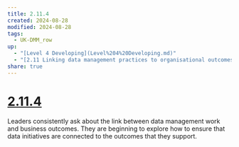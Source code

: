 ```yaml
---
title: 2.11.4
created: 2024-08-28
modified: 2024-08-28
tags:
  - UK-DMM_row
up:
  - "[Level 4 Developing](Level%204%20Developing.md)"
  - "[2.11 Linking data management practices to organisational outcomes](2.11%20Linking%20data%20management%20practices%20to%20organisational%20outcomes.md)"
share: true
---
```

# [2.11.4](2.11.4.md)

Leaders consistently ask about the link between data management work and business outcomes. They are beginning to explore how to ensure that data initiatives are connected to the outcomes that they support.
